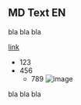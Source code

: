 ## MD Text EN

bla bla bla

[link](https://www.google.com)

  * 123
  * 456
    * 789
![image](https://www.google.com/images/branding/googlelogo/1x/googlelogo_color_272x92dp.png)

bla bla bla

